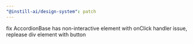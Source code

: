 ```yaml
---
"@instill-ai/design-system": patch
---
```


fix AccordionBase has non-interactive element with onClick handler issue, replease div element with button
